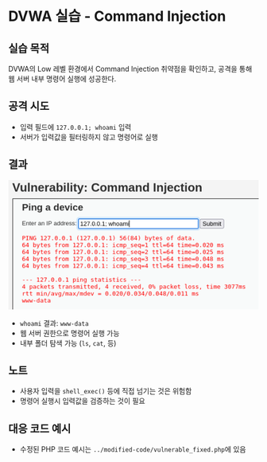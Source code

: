 # DVWA 실습 - Command Injection

## 실습 목적
DVWA의 Low 레벨 환경에서 Command Injection 취약점을 확인하고, 공격을 통해 웹 서버 내부 명령어 실행에 성공한다.

## 공격 시도
- 입력 필드에 `127.0.0.1; whoami` 입력
- 서버가 입력값을 필터링하지 않고 명령어로 실행

## 결과
![alt text](image.png)
- `whoami` 결과: `www-data`
- 웹 서버 권한으로 명령어 실행 가능
- 내부 폴더 탐색 가능 (`ls`, `cat`, 등)

## 노트
- 사용자 입력을 `shell_exec()` 등에 직접 넘기는 것은 위험함
- 명령어 실행시 입력값을 검증하는 것이 필요

## 대응 코드 예시
- 수정된 PHP 코드 예시는 `../modified-code/vulnerable_fixed.php`에 있음